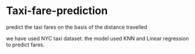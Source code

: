 # Taxi-fare-prediction
predict the taxi fares on the basis of the distance travelled

we have used NYC taxi dataset. the model used KNN and Linear regression to predict fares.
